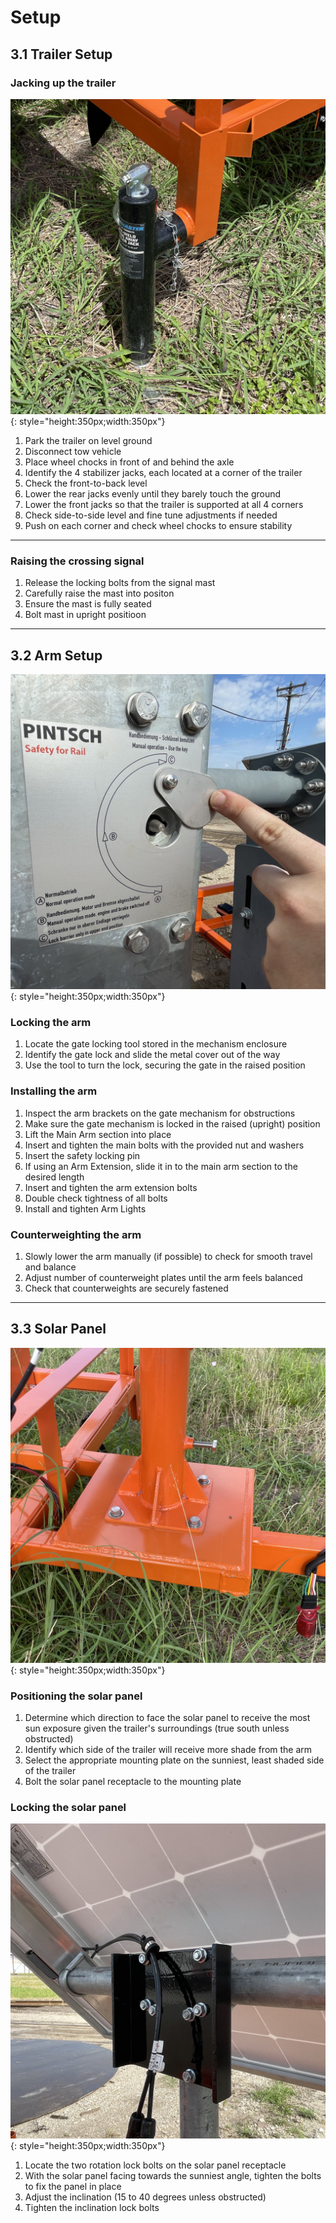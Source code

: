 # Setup
## 3.1 Trailer Setup

### Jacking up the trailer

![Trailer Jack](assets/crossing_jack.jpg){: style="height:350px;width:350px"}

1. Park the trailer on level ground
2. Disconnect tow vehicle
3. Place wheel chocks in front of and behind the axle
4. Identify the 4 stabilizer jacks, each located at a corner of the trailer
5. Check the front-to-back level
6. Lower the rear jacks evenly until they barely touch the ground
7. Lower the front jacks so that the trailer is supported at all 4 corners
8. Check side-to-side level and fine tune adjustments if needed
9. Push on each corner and check wheel chocks to ensure stability

---

### Raising the crossing signal

1. Release the locking bolts from the signal mast
2. Carefully raise the mast into positon
3. Ensure the mast is fully seated
4. Bolt mast in upright positioon

---

## 3.2 Arm Setup

![Crossing Arm Lock](assets/crossing_lock.jpg){: style="height:350px;width:350px"}

### Locking the arm
1. Locate the gate locking tool stored in the mechanism enclosure
2. Identify the gate lock and slide the metal cover out of the way
3. Use the tool to turn the lock, securing the gate in the raised position

### Installing the arm

1. Inspect the arm brackets on the gate mechanism for obstructions
2. Make sure the gate mechanism is locked in the raised (upright) position
3. Lift the Main Arm section into place
4. Insert and tighten the main bolts with the provided nut and washers
5. Insert the safety locking pin
6. If using an Arm Extension, slide it in to the main arm section to the desired length
7. Insert and tighten the arm extension bolts
8. Double check tightness of all bolts
9. Install and tighten Arm Lights

### Counterweighting the arm

1. Slowly lower the arm manually (if possible) to check for smooth travel and balance
2. Adjust number of counterweight plates until the arm feels balanced
3. Check that counterweights are securely fastened

---

## 3.3 Solar Panel

![Solar Panel Receptacle](assets/crossing_solar_bracket.jpg){: style="height:350px;width:350px"}

### Positioning the solar panel

1. Determine which direction to face the solar panel to receive the most sun exposure given the trailer's surroundings (true south unless obstructed)
2. Identify which side of the trailer will receive more shade from the arm
3. Select the appropriate mounting plate on the sunniest, least shaded side of the trailer
4. Bolt the solar panel receptacle to the mounting plate

### Locking the solar panel

![Panel Inclination Lock Bolts](assets/crossing_solar_incline.jpg){: style="height:350px;width:350px"}

1. Locate the two rotation lock bolts on the solar panel receptacle
2. With the solar panel facing towards the sunniest angle, tighten the bolts to fix the panel in place
3. Adjust the inclination (15 to 40 degrees unless obstructed)
4. Tighten the inclination lock bolts
